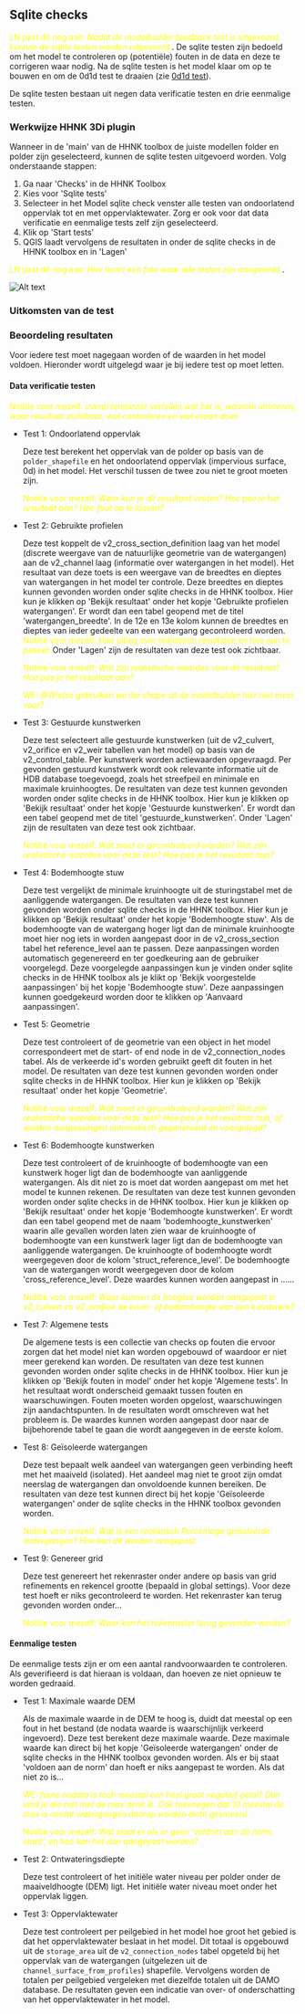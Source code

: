 ## Sqlite checks
<span style="color:yellow"> LN past dit nog aan: *Nadat de modelbuilder feedback test is uitgevoerd, kunnen de sqlite testen worden uitgevoerd.*</span>.
De sqlite testen zijn bedoeld om het model te controleren op (potentiële) fouten in de data en deze te corrigeren waar nodig. Na de sqlite testen is het model klaar om op te bouwen en om de 0d1d test te draaien (zie [0d1d test](4_0d1d_test.md)).

De sqlite testen bestaan uit negen data verificatie testen en drie eenmalige testen. 

### **Werkwijze HHNK 3Di plugin**
Wanneer in de 'main' van de HHNK toolbox de juiste modellen folder en polder zijn geselecteerd, kunnen de sqlite testen uitgevoerd worden. Volg onderstaande stappen:

1. Ga naar 'Checks' in de HHNK Toolbox
2. Kies voor 'Sqlite tests'
3. Selecteer in het Model sqlite check venster alle testen van ondoorlatend oppervlak tot en met oppervlaktewater. Zorg er ook voor dat data verificatie en eenmalige tests zelf zijn geselecteerd.
4. Klik op 'Start tests'
5. QGIS laadt vervolgens de resultaten in onder de sqlite checks in de HHNK toolbox en in 'Lagen'


<span style="color:yellow"> LN past dit nog aan: *Hier hoort een foto waar alle testen zijn aangevinkt.*</span>.

![Alt text](../../../images/2_werkwijze_bwn/e_model_controleren_verbeteren/6_1d2d_test/3_sqlite_checks/sqlite_checks_venster.PNG)




### **Uitkomsten van de test**


### **Beoordeling resultaten**
Voor iedere test moet nagegaan worden of de waarden in het model voldoen. Hieronder wordt uitgelegd waar je bij iedere test op moet letten.
#### Data verificatie testen
<span style="color:yellow"> Notitie voor mezelf: *overal tenminste vertellen wat het is, waarom uitvoeren, waar resultaat zichtbaar, wat controleren en wat eraan doen*</span>
* Test 1: Ondoorlatend oppervlak

  Deze test berekent het oppervlak van de polder op basis van de ```polder_shapefile``` en het ondoorlatend oppervlak (impervious surface, 0d) in het model. Het verschil tussen de twee zou niet te groot moeten zijn. 

  <span style="color:yellow"> Notitie voor mezelf: *Waar kun je dit resultaat vinden? Hoe pas je het resultaat aan? Hoe fout op te lossen?*</span>

* Test 2: Gebruikte profielen

  Deze test koppelt de v2_cross_section_definition laag van het model (discrete weergave van de natuurlijke geometrie van de watergangen) aan de v2_channel laag (informatie over watergangen in het model). Het resultaat van deze toets is een weergave van de breedtes en dieptes van watergangen in het model ter controle. Deze breedtes en dieptes kunnen gevonden worden onder sqlite checks in de HHNK toolbox. Hier kun je klikken op 'Bekijk resultaat' onder het kopje 'Gebruikte profielen watergangen'. Er wordt dan een tabel geopend met de titel 'watergangen_breedte'. In de 12e en 13e kolom kunnen de breedtes en dieptes van ieder gedeelte van een watergang gecontroleerd worden. <span style="color:yellow"> Notitie voor mezelf: Hier uitleg over realistisch resultaten en hoe aan te passen</span>
  Onder 'Lagen' zijn de resultaten van deze test ook zichtbaar.
  
  <span style="color:yellow"> Notitie voor mezelf: *Wat zijn realistische waardes voor dit resultaat? Hoe pas je het resultaat aan?*</span>

  <span style="color:yellow"> WE: *@Wietse gebruiken we die shape uit de modelbuilder hier niet meer voor?*</span> 
  
* Test 3: Gestuurde kunstwerken 

  Deze test selecteert alle gestuurde kunstwerken (uit de v2_culvert, v2_orifice en v2_weir tabellen van het model) op basis van de v2_control_table. Per kunstwerk worden actiewaarden opgevraagd. Per gevonden gestuurd kunstwerk wordt ook relevante informatie uit de HDB database toegevoegd, zoals het streefpeil en minimale en maximale kruinhoogtes. De resultaten van deze test kunnen gevonden worden onder sqlite checks in de HHNK toolbox. Hier kun je klikken op 'Bekijk resultaat' onder het kopje 'Gestuurde kunstwerken'. Er wordt dan een tabel geopend met de titel 'gestuurde_kunstwerken'. 
  Onder 'Lagen' zijn de resultaten van deze test ook zichtbaar.
  
   <span style="color:yellow"> Notitie voor mezelf: *Wat moet er gecontroleerd worden? Wat zijn realistische waardes voor deze test? Hoe pas je het resultaat aan?*</span>


* Test 4: Bodemhoogte stuw

  Deze test vergelijkt de minimale kruinhoogte uit de sturingstabel met de aanliggende watergangen. De resultaten van deze test kunnen gevonden worden onder sqlite checks in de HHNK toolbox. Hier kun je klikken op 'Bekijk resultaat' onder het kopje 'Bodemhoogte stuw'. Als de bodemhoogte van de watergang hoger ligt dan de minimale kruinhoogte moet hier nog iets in worden aangepast door in de v2_cross_section tabel het reference_level aan te passen. Deze aanpassingen worden automatisch gegenereerd en ter goedkeuring aan de gebruiker voorgelegd. Deze voorgelegde aanpassingen kun je vinden onder sqlite checks in de HHNK toolbox als je klikt op 'Bekijk voorgestelde aanpassingen' bij het kopje 'Bodemhoogte stuw'. Deze aanpassingen kunnen goedgekeurd worden door te klikken op 'Aanvaard aanpassingen'.

* Test 5: Geometrie

  Deze test controleert of de geometrie van een object in het model correspondeert met de start- of end node in de v2_connection_nodes tabel. Als de verkeerde id's worden gebruikt geeft dit fouten in het model. De resultaten van deze test kunnen gevonden worden onder sqlite checks in de HHNK toolbox. Hier kun je klikken op 'Bekijk resultaat' onder het kopje 'Geometrie'. 

  <span style="color:yellow"> Notitie voor mezelf: *Wat moet er gecontroleerd worden? Wat zijn realistische waardes voor deze test? Hoe pas je het resultaat aan, of worden aanpassingen automatisch gegenereerd en voorgelegd?*</span>
  
* Test 6: Bodemhoogte kunstwerken 

  Deze test controleert of de kruinhoogte of bodemhoogte van een kunstwerk hoger ligt dan de bodemhoogte van aanliggende watergangen. Als dit niet zo is moet dat worden aangepast om met het model te kunnen rekenen. De resultaten van deze test kunnen gevonden worden onder sqlite checks in de HHNK toolbox. Hier kun je klikken op 'Bekijk resultaat' onder het kopje 'Bodemhoogte kunstwerken'. Er wordt dan een tabel geopend met de naam 'bodemhoogte_kunstwerken' waarin alle gevallen worden laten zien waar de kruinhoogte of bodemhoogte van een kunstwerk lager ligt dan de bodemhoogte van aanliggende watergangen. De kruinhoogte of bodemhoogte wordt weergegeven door de kolom 'struct_reference_level'. De bodemhoogte van de watergangen wordt weergegeven door de kolom 'cross_reference_level'. Deze waardes kunnen worden aangepast in ......
  
  <span style="color:yellow"> Notitie voor mezelf: *Waar kunnen de hoogtes worden aangepast in v2_culvert en v2_orrifice de kruin- of bodemhoogte van een kunstwerk?*</span>   

* Test 7: Algemene tests

  De algemene tests is een collectie van checks op fouten die ervoor zorgen dat het model niet kan worden opgebouwd of waardoor er niet meer gerekend kan worden. De resultaten van deze test kunnen gevonden worden onder sqlite checks in de HHNK toolbox. Hier kun je klikken op 'Bekijk fouten in model' onder het kopje 'Algemene tests'. In het resultaat wordt onderscheid gemaakt tussen fouten en waarschuwingen. Fouten moeten worden opgelost, waarschuwingen zijn aandachtspunten. In de resultaten wordt omschreven wat het probleem is. De waardes kunnen worden aangepast door naar de bijbehorende tabel te gaan die wordt aangegeven in de eerste kolom.

* Test 8: Geïsoleerde watergangen

  Deze test bepaalt welk aandeel van watergangen geen verbinding heeft met het maaiveld (isolated). Het aandeel mag niet te groot zijn omdat neerslag de watergangen dan onvoldoende kunnen bereiken. De resultaten van deze test kunnen direct bij het kopje 'Geïsoleerde watergangen' onder de sqlite checks in the HHNK toolbox gevonden worden.

  <span style="color:yellow"> Notitie voor mezelf: *Wat is een realistisch Percentage geïsoleerde watergangen? Hoe kan dit worden aangepast*</span>
  
* Test 9: Genereer grid
  
  Deze test genereert het rekenraster onder andere op basis van grid refinements en rekencel grootte (bepaald in global settings). Voor deze test hoeft er niks gecontroleerd te worden. Het rekenraster kan terug gevonden worden onder...

  <span style="color:yellow"> Notitie voor mezelf: *Waar kan het rekenraster terug gevonden worden?*</span>

#### Eenmalige testen
De eenmalige tests zijn er om een aantal randvoorwaarden te controleren. Als geverifieerd is dat hieraan is voldaan, dan hoeven ze niet opnieuw te worden gedraaid.
* Test 1: Maximale waarde DEM

  Als de maximale waarde in de DEM te hoog is, duidt dat meestal op een fout in het bestand (de nodata waarde is waarschijnlijk verkeerd ingevoerd). Deze test berekent deze maximale waarde. Deze maximale waarde kan direct bij het kopje 'Geïsoleerde watergangen' onder de sqlite checks in the HHNK toolbox gevonden worden. Als er bij staat 'voldoen aan de norm' dan hoeft er niks aangepast te worden. Als dat niet zo is...
  
  <span style="color:yellow"> WE: *foute nodata is toch meestal een heel groot negatief getal? Dan vind je die niet met de max denk ik. Ook toevoegen dat 10 meestal de max is omdat watergangen daarop worden dicht gesmeerd.*</span>

  <span style="color:yellow"> Notitie voor mezelf: *Wat staat er als er geen 'voldoet aan de norm staat', en hoe kan het dan aangepast worden?*</span>

* Test 2: Ontwateringsdiepte

  Deze test controleert of het initiële water niveau per polder onder de maaiveldhoogte (DEM) ligt. Het initiële water niveau moet onder het oppervlak liggen.
  
* Test 3: Oppervlaktewater 

  Deze test controleert per peilgebied in het model hoe groot het gebied is dat het oppervlaktewater beslaat in het model. Dit totaal is opgebouwd uit de ```storage_area``` uit de ```v2_connection_nodes``` tabel opgeteld bij het 
   oppervlak van de watergangen (uitgelezen uit de ```channel_surface_from_profiles```) shapefile. Vervolgens worden de 
   totalen per peilgebied vergeleken met diezelfde totalen uit de DAMO database. De resultaten geven een indicatie van over- of onderschatting van het oppervlaktewater in het model.